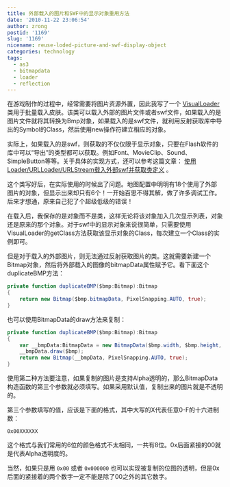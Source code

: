 ```yaml
---
title: 外部载入的图片和SWF中的显示对象重用方法
date: '2010-11-22 23:06:54'
author: zrong
postid: '1169'
slug: '1169'
nicename: reuse-loded-picture-and-swf-display-object
categories: technology
tags:
  - as3
  - bitmapdata
  - loader
  - reflection
---
```


在游戏制作的过程中，经常需要将图片资源外置，因此我写了一个 [VisualLoader][1] 类用于批量载入皮肤。该类可以载入外部的图片文件或者swf文件，如果载入的是图片文件就将其转换为Bmp对象，如果载入的是swf文件，就利用反射获取库中导出的Symbol的Class，然后使用new操作符建立相应的对象。

实际上，如果载入的是swf，则获取的不仅仅限于显示对象，只要在Flash软件的库中可以“导出”的类型都可以获取。例如Font、MovieClip、Sound、SimpleButton等等。关于具体的实现方式，还可以参考这篇文章： [使用Loader/URLLoader/URLStream载入外部swf并获取类定义][2] 。
<!--more-->  

这个类写好后，在实际使用的时候出了问题。地图配置中明明有18个使用了外部图片的对象，但显示出来却只有6个！一开始百思不得其解，做了许多调试工作。后来才想通，原来自己犯了个超级低级的错误！

在载入后，我保存的是对象而不是类，这样无论将该对象加入几次显示列表，对象还是原来的那个对象。对于swf中的显示对象来说很简单，只需要使用VisualLoader的getClass方法获取该显示对象的Class，每次建立一个Class的实例即可。

但是对于载入的外部图片，则无法通过反射获取图片的类。这就需要新建一个Bitmap对象，然后将外部载入的图像的bitmapData属性赋予它。看下面这个duplicateBMP方法：

``` actionscript
private function duplicateBMP($bmp:Bitmap):Bitmap
{
    return new Bitmap($bmp.bitmapData, PixelSnapping.AUTO, true);
}
```

也可以使用BitmapData的draw方法来复制：

``` actionscript
private function duplicateBMP($bmp:Bitmap):Bitmap
{
    var __bmpData:BitmapData = new BitmapData($bmp.width, $bmp.height, true, 0x00FFFFFF);
    __bmpData.draw($bmp);
    return new Bitmap(__bmpData, PixelSnapping.AUTO, true);
}
```

使用第二种方法要注意，如果复制的图片是支持Alpha透明的，那么BitmapData构造函数的第三个参数就必须填写。如果采用默认值，复制出来的图片就是不透明的。

第三个参数填写的值，应该是下面的格式，其中大写的X代表任意0-F的十六进制数：  

```
0x00XXXXXX
```

这个格式与我们常用的6位的颜色格式不太相同，一共有8位。0x后面紧接的00就是代表Alpha透明度的。

当然，如果只是用 `0x00` 或者 `0x000000` 也可以实现被复制的位图的透明，但是0x后面的紧接着的两个数字一定不能是除了00之外的其它数字。

[1]: https://github.com/zrong/as3/blob/master/src/org/zengrong/net/VisualLoader.as
[2]: https://blog.zengrong.net/post/1158.html
